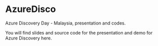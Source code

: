 # AzureDisco
Azure Discovery Day - Malaysia, presentation and codes.

You will find slides and source code for the presentation and demo for Azure Discovery here.
